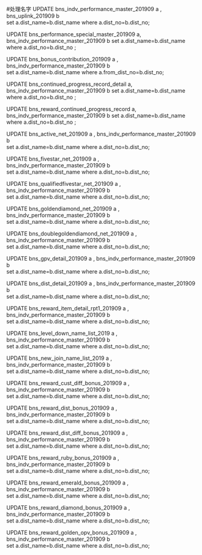 #处理名字
UPDATE  bns_indv_performance_master_201909 a , bns_uplink_201909 b  
set a.dist_name=b.dist_name  where a.dist_no=b.dist_no;



UPDATE  bns_performance_special_master_201909 a, bns_indv_performance_master_201909 b 
set a.dist_name=b.dist_name where a.dist_no=b.dist_no ;


UPDATE  bns_bonus_contribution_201909 a , bns_indv_performance_master_201909 b  
set a.dist_name=b.dist_name  where a.from_dist_no=b.dist_no;

UPDATE  bns_continued_progress_record_detail a, bns_indv_performance_master_201909 b 
set a.dist_name=b.dist_name where a.dist_no=b.dist_no ;



UPDATE  bns_reward_continued_progress_record a, bns_indv_performance_master_201909 b 
set a.dist_name=b.dist_name where a.dist_no=b.dist_no ;


UPDATE  bns_active_net_201909 a , bns_indv_performance_master_201909 b  
set a.dist_name=b.dist_name  where a.dist_no=b.dist_no;

UPDATE  bns_fivestar_net_201909 a , bns_indv_performance_master_201909 b  
set a.dist_name=b.dist_name  where a.dist_no=b.dist_no;

UPDATE  bns_qualifiedfivestar_net_201909 a , bns_indv_performance_master_201909 b  
set a.dist_name=b.dist_name  where a.dist_no=b.dist_no;


UPDATE  bns_goldendiamond_net_201909 a , bns_indv_performance_master_201909 b  
set a.dist_name=b.dist_name  where a.dist_no=b.dist_no;

UPDATE  bns_doublegoldendiamond_net_201909 a , bns_indv_performance_master_201909 b  
set a.dist_name=b.dist_name  where a.dist_no=b.dist_no;

UPDATE  bns_gpv_detail_201909 a , bns_indv_performance_master_201909 b  
set a.dist_name=b.dist_name  where a.dist_no=b.dist_no;

UPDATE  bns_dist_detail_201909 a , bns_indv_performance_master_201909 b  
set a.dist_name=b.dist_name  where a.dist_no=b.dist_no;


UPDATE  bns_reward_item_detail_rpt1_201909 a , bns_indv_performance_master_201909 b  
set a.dist_name=b.dist_name  where a.dist_no=b.dist_no;


UPDATE  bns_level_down_name_list_2019 a , bns_indv_performance_master_201909 b  
set a.dist_name=b.dist_name  where a.dist_no=b.dist_no;

UPDATE  bns_new_join_name_list_2019 a , bns_indv_performance_master_201909 b  
set a.dist_name=b.dist_name  where a.dist_no=b.dist_no;

UPDATE  bns_reward_cust_diff_bonus_201909 a , bns_indv_performance_master_201909 b  
set a.dist_name=b.dist_name  where a.dist_no=b.dist_no;

UPDATE  bns_reward_dist_bonus_201909 a , bns_indv_performance_master_201909 b  
set a.dist_name=b.dist_name  where a.dist_no=b.dist_no;

UPDATE  bns_reward_dist_diff_bonus_201909 a , bns_indv_performance_master_201909 b  
set a.dist_name=b.dist_name  where a.dist_no=b.dist_no;

UPDATE  bns_reward_ruby_bonus_201909 a , bns_indv_performance_master_201909 b  
set a.dist_name=b.dist_name  where a.dist_no=b.dist_no;

UPDATE  bns_reward_emerald_bonus_201909 a , bns_indv_performance_master_201909 b  
set a.dist_name=b.dist_name  where a.dist_no=b.dist_no;

UPDATE  bns_reward_diamond_bonus_201909 a , bns_indv_performance_master_201909 b  
set a.dist_name=b.dist_name  where a.dist_no=b.dist_no;

UPDATE  bns_reward_golden_opv_bonus_201909 a , bns_indv_performance_master_201909 b  
set a.dist_name=b.dist_name  where a.dist_no=b.dist_no;